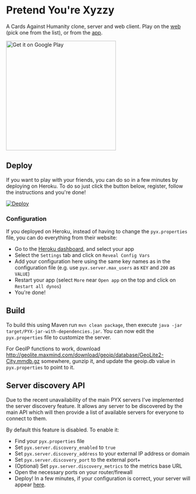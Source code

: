 Pretend You're Xyzzy
===================

A Cards Against Humanity clone, server and web client. Play on the [web](https://pyx-discovery.gianlu.xyz/ListAll) (pick one from the list), or from the [app](https://play.google.com/store/apps/details?id=com.gianlu.pretendyourexyzzy&utm_source=github&pcampaignid=MKT-Other-global-all-co-prtnr-py-PartBadge-Mar2515-1).

<a href='https://play.google.com/store/apps/details?id=com.gianlu.pretendyourexyzzy&utm_source=github&pcampaignid=MKT-Other-global-all-co-prtnr-py-PartBadge-Mar2515-1'><img alt='Get it on Google Play' width='300' style='max-width:100%' src='https://play.google.com/intl/en_us/badges/images/generic/en_badge_web_generic.png'/></a>

## Deploy
If you want to play with your friends, you can do so in a few minutes by deploying on Heroku. To do so just click the button below, register, follow the instructions and you're done!

[![Deploy](https://www.herokucdn.com/deploy/button.svg)](https://heroku.com/deploy)

### Configuration
If you deployed on Heroku, instead of having to change the `pyx.properties` file, you can do everything from their website:

- Go to the [Heroku dashboard](https://dashboard.heroku.com/apps), and select your app
- Select the `Settings` tab and click on `Reveal Config Vars`
- Add your configuration here using the same key names as in the configuration file (e.g. use `pyx.server.max_users` as `KEY` and `200` as `VALUE`)
- Restart your app (select `More` near `Open app` on the top and click on `Restart all dynos`)
- You're done!


## Build
To build this using Maven run `mvn clean package`, then execute `java -jar target/PYX-jar-with-dependencies.jar`. You can now edit the `pyx.properties` file to customize the server.

For GeoIP functions to work, download http://geolite.maxmind.com/download/geoip/database/GeoLite2-City.mmdb.gz somewhere, gunzip it, and update the geoip.db value in `pyx.properties` to point to it.

## Server discovery API
Due to the recent unavailability of the main PYX servers I've implemented the server discovery feature. It allows any server to be discovered by the main API which will then provide a list of available servers for everyone to connect to them.

By default this feature is disabled. To enable it:

 - Find your `pyx.properties` file
 - Set `pyx.server.discovery_enabled` to `true`
 - Set `pyx.server.discovery_address` to your external IP address or domain
 - Set `pyx.server.discovery_port` to the external port+
 - (Optional) Set `pyx.server.discovery_metrics` to the metrics base URL
 - Open the necessary ports on your router/firewall
 - Deploy! In a few minutes, if your configuration is correct, your server will appear [here](http://discovery.pyx.gianlu.xyz/ListAll).

